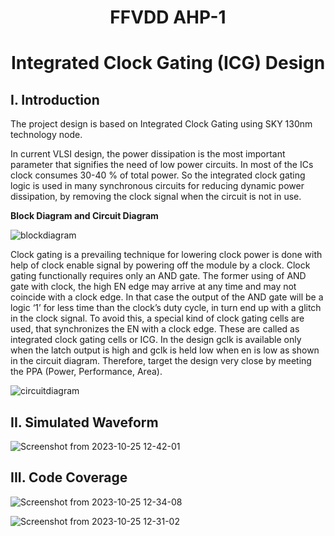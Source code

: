 <h1 align="center">FFVDD AHP-1</h1>

<h1 align="center">Integrated Clock Gating (ICG) Design</h1>

## **I. Introduction**

The project design is based on Integrated Clock Gating using SKY 130nm technology node. 

  In current VLSI design, the power dissipation is the most important parameter that signifies the need of low power circuits. In most of the ICs clock consumes 30-40 % of total power. So the integrated clock gating logic is used in many synchronous circuits for reducing dynamic power dissipation, by removing the clock signal when the circuit is not in use. 

**Block Diagram and Circuit Diagram**

![blockdiagram](https://user-images.githubusercontent.com/67214592/183288720-9af6827a-cbfa-4f47-8b24-2172c4f7ea01.PNG)

Clock gating is a prevailing technique for lowering clock power is done with help of clock enable signal by powering off the module by a clock. Clock gating functionally requires only an AND gate. The former using of AND gate with clock, the high EN edge may arrive at any time and may not coincide with a clock edge. In that case the output of the AND gate will be a logic ‘1’ for less time than the clock’s duty cycle, in turn end up with a glitch in the clock signal.
To avoid this, a special kind of clock gating cells are used, that synchronizes the EN with a clock edge. These are called as integrated clock gating cells or ICG. In the design gclk is available only when the latch output is high and gclk is held low when en is low as shown in the circuit diagram. Therefore, target the design very close by meeting the PPA (Power, Performance, Area).

![circuitdiagram](https://user-images.githubusercontent.com/67214592/183288729-cf1af368-8624-45e7-b864-e66ad3e6ef99.PNG)

## **II. Simulated Waveform**

![Screenshot from 2023-10-25 12-42-01](https://github.com/NandeeshaSwamy/ffvdd_ahp1_igc/assets/135737910/291ef450-0dc3-4c0c-9a38-1764d6bb2ba7)

## **III. Code Coverage**
![Screenshot from 2023-10-25 12-34-08](https://github.com/NandeeshaSwamy/ffvdd_ahp1_igc/assets/135737910/e5df746c-7c11-430d-9a50-7254d2964097)


![Screenshot from 2023-10-25 12-31-02](https://github.com/NandeeshaSwamy/ffvdd_ahp1_igc/assets/135737910/c2ec1ff2-57b4-4c0a-a01f-2ba3ee445869)
